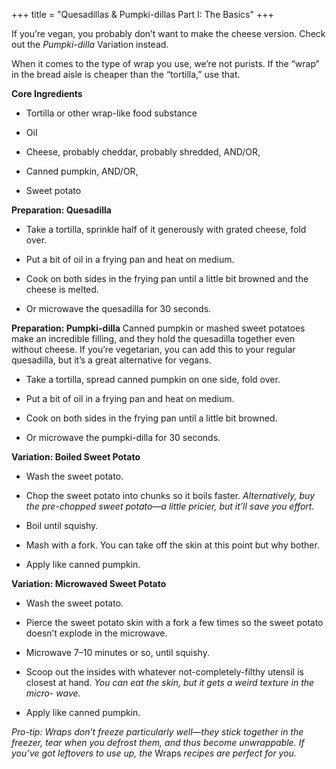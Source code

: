 +++
title = "Quesadillas & Pumpki-dillas Part I: The Basics"
+++

If you’re vegan, you probably don’t want to make the cheese version. Check
out the _Pumpki-dilla_ Variation instead.

When it comes to the type of wrap you use, we’re not purists. If the “wrap”
in the bread aisle is cheaper than the “tortilla,” use that.

**Core Ingredients**
- Tortilla or other wrap-like food substance

- Oil

- Cheese, probably cheddar, probably shredded, AND/OR,

- Canned pumpkin, AND/OR,

- Sweet potato

**Preparation: Quesadilla**
- Take a tortilla, sprinkle half of it generously with grated cheese, fold
over.

- Put a bit of oil in a frying pan and heat on medium.

- Cook on both sides in the frying pan until a little bit browned and the
cheese is melted.

- Or microwave the quesadilla for 30 seconds.

**Preparation: Pumpki-dilla**
Canned pumpkin or mashed sweet potatoes make an incredible filling, and
they hold the quesadilla together even without cheese. If you’re vegetarian,
you can add this to your regular quesadilla, but it’s a great alternative for
vegans.

- Take a tortilla, spread canned pumpkin on one side, fold over.

- Put a bit of oil in a frying pan and heat on medium.



- Cook on both sides in the frying pan until a little bit browned.

- Or microwave the pumpki-dilla for 30 seconds.

**Variation: Boiled Sweet Potato**
- Wash the sweet potato.

- Chop the sweet potato into chunks so it boils faster. _Alternatively, buy the
pre-chopped sweet potato—a little pricier, but it’ll save you effort._

- Boil until squishy.

- Mash with a fork. You can take off the skin at this point but why bother.

- Apply like canned pumpkin.

**Variation: Microwaved Sweet Potato**
- Wash the sweet potato.

- Pierce the sweet potato skin with a fork a few times so the sweet potato
doesn’t explode in the microwave.

- Microwave 7–10 minutes or so, until squishy.

- Scoop out the insides with whatever not-completely-filthy utensil is
closest at hand. _You can eat the skin, but it gets a weird texture in the micro-
wave._

- Apply like canned pumpkin.

_Pro-tip: Wraps don’t freeze particularly well—they stick together in the freezer, tear
when you defrost them, and thus become unwrappable. If you’ve got leftovers to use
up, the_ Wraps _recipes are perfect for you._